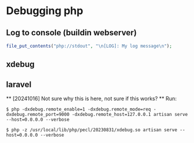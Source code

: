 # Debugging php

## Log to console (buildin webserver)
```php
file_put_contents("php://stdout", "\n[LOG]: My log message\n");
```

## xdebug

## laravel

** [20241016] Not sure why this is here, not sure if this works? **
Run:
```shell
$ php -dxdebug.remote_enable=1 -dxdebug.remote_mode=req -dxdebug.remote_port=9000 -dxdebug.remote_host=127.0.0.1 artisan serve --host=0.0.0.0 --verbose

$ php -z /usr/local/lib/php/pecl/20230831/xdebug.so artisan serve --host=0.0.0.0 --verbose
```